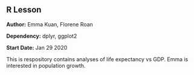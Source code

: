 ## R Lesson

**Author:** Emma Kuan, Florene Roan

**Dependency:** dplyr, ggplot2

**Start Date:** Jan 29 2020

This is respository contains analyses of life expectancy vs GDP.
Emma is interested in population growth.
